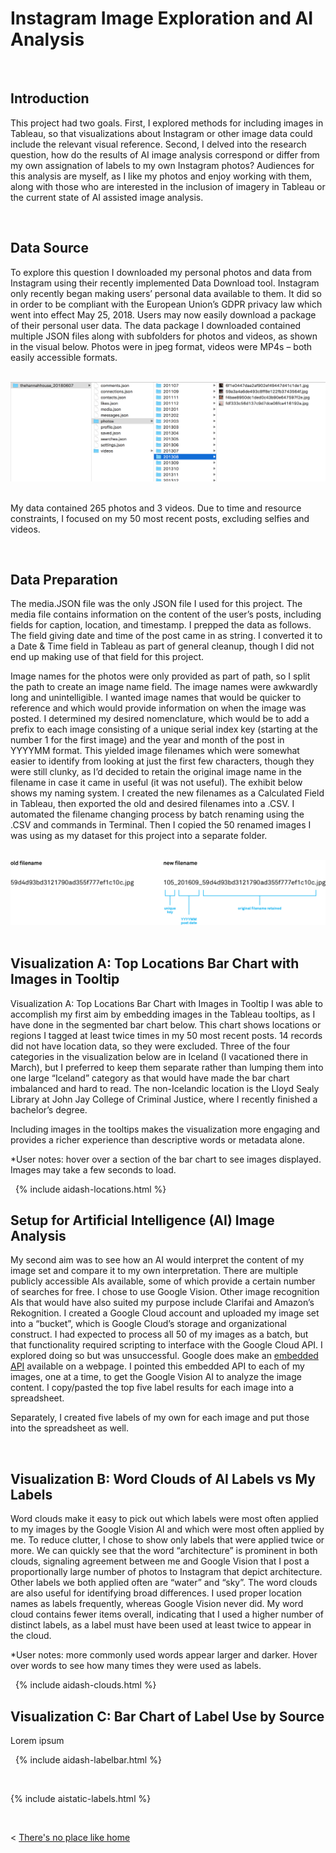 # Instagram Image Exploration and AI Analysis

&nbsp;


## Introduction

This project had two goals. First, I explored methods for including images in Tableau, so that visualizations about Instagram or other image data could include the relevant visual reference. Second, I delved into the research question, how do the results of AI image analysis correspond or differ from my own assignation of labels to my own Instagram photos? Audiences for this analysis are myself, as I like my photos and enjoy working with them, along with those who are interested in the inclusion of imagery in Tableau or the current state of AI assisted image analysis.


&nbsp;


## Data Source

To explore this question I downloaded my personal photos and data from Instagram using their recently implemented Data Download tool. Instagram only recently began making users’ personal data available to them. It did so in order to be compliant with the European Union’s GDPR privacy law which went into effect May 25, 2018. Users may now easily download a package of their personal user data. The data package I downloaded contained multiple JSON files along with subfolders for photos and videos, as shown in the visual below. Photos were in jpeg format, videos were MP4s – both easily accessible formats.

&nbsp;
![screenshot](https://raw.githubusercontent.com/HannimalCrackers/DHUM_73000/master/img/Instagram_download.png)
&nbsp;

My data contained 265 photos and 3 videos. Due to time and resource constraints, I focused on my 50 most recent posts, excluding selfies and videos.

&nbsp;


## Data Preparation

The media.JSON file was the only JSON file I used for this project. The media file contains information on the content of the user’s posts, including fields for caption, location, and timestamp. I prepped the data as follows.
The field giving date and time of the post came in as string. I converted it to a Date & Time field in Tableau as part of general cleanup, though I did not end up making use of that field for this project. 

Image names for the photos were only provided as part of path, so I split the path to create an image name field. The image names were awkwardly long and unintelligible. I wanted image names that would be quicker to reference and which would provide information on when the image was posted. I determined my desired nomenclature, which would be to add a prefix to each image consisting of a unique serial index key (starting at the number 1 for the first image) and the year and month of the post in YYYYMM format. This yielded image filenames which were somewhat easier to identify from looking at just the first few characters, though they were still clunky, as I’d decided to retain the original image name in the filename in case it came in useful (it was not useful). The exhibit below shows my naming system. I created the new filenames as a Calculated Field in Tableau, then exported the old and desired filenames into a .CSV. I automated the filename changing process by batch renaming using the .CSV and commands in Terminal. Then I copied the 50 renamed images I was using as my dataset for this project into a separate folder.

&nbsp;
![screenshot](https://raw.githubusercontent.com/HannimalCrackers/DHUM_73000/master/img/FilenameKey.png)
&nbsp;


## Visualization A: Top Locations Bar Chart with Images in Tooltip

Visualization A: Top Locations Bar Chart with Images in Tooltip
I was able to accomplish my first aim by embedding images in the Tableau tooltips, as I have done in the segmented bar chart below. This chart shows locations or regions I tagged at least twice times in my 50 most recent posts. 14 records did not have location data, so they were excluded. Three of the four categories in the visualization below are in Iceland (I vacationed there in March), but I preferred to keep them separate rather than lumping them into one large “Iceland” category as that would have made the bar chart imbalanced and hard to read. The non-Icelandic location is the Lloyd Sealy Library at John Jay College of Criminal Justice, where I recently finished a bachelor’s degree. 

Including images in the tooltips makes the visualization more engaging and provides a richer experience than descriptive words or metadata alone.

*User notes: hover over a section of the bar chart to see images displayed. Images may take a few seconds to load.

&nbsp;
  {% include aidash-locations.html %}
&nbsp; 
 
## Setup for Artificial Intelligence (AI) Image Analysis

My second aim was to see how an AI would interpret the content of my image set and compare it to my own interpretation. There are multiple publicly accessible AIs available, some of which provide a certain number of searches for free. I chose to use Google Vision. Other image recognition AIs that would have also suited my purpose include Clarifai and Amazon’s Rekognition.
I created a Google Cloud account and uploaded my image set into a “bucket”, which is Google Cloud’s storage and organizational construct. I had expected to process all 50 of my images as a batch, but that functionality required scripting to interface with the Google Cloud API. I explored doing so but was unsuccessful. Google does make an [embedded API](https://cloud.google.com/vision/docs/quickstart) available on a webpage. I pointed this embedded API to each of my images, one at a time, to get the Google Vision AI to analyze the image content. I copy/pasted the top five label results for each image into a spreadsheet. 

Separately, I created five labels of my own for each image and put those into the spreadsheet as well.

&nbsp;


## Visualization B: Word Clouds of AI Labels vs My Labels

Word clouds make it easy to pick out which labels were most often applied to my images by the Google Vision AI and which were most often applied by me. To reduce clutter, I chose to show only labels that were applied twice or more.
We can quickly see that the word “architecture” is prominent in both clouds, signaling agreement between me and Google Vision that I post a proportionally large number of photos to Instagram that depict architecture. Other labels we both applied often are “water” and “sky”.
The word clouds are also useful for identifying broad differences. I used proper location names as labels frequently, whereas Google Vision never did. My word cloud contains fewer items overall, indicating that I used a higher number of distinct labels, as a label must have been used at least twice to appear in the cloud.

*User notes: more commonly used words appear larger and darker. Hover over words to see how many times they were used as labels.

&nbsp;
  {% include aidash-clouds.html %} 
&nbsp;


## Visualization C: Bar Chart of Label Use by Source

Lorem ipsum


&nbsp; 
  {% include aidash-labelbar.html %} 
&nbsp; 


 

  
  &nbsp; &nbsp; &nbsp; &nbsp;

  
  {% include aistatic-labels.html %} 

  &nbsp; &nbsp; &nbsp; &nbsp;
  

< [There's no place like home](./index.md)
